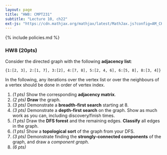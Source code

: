 ```yaml
---
layout: page
title: "HW8: CMPT231"
subtitle: "Lecture 10, ch22"
ext-js: "https://cdn.mathjax.org/mathjax/latest/MathJax.js?config=AM_CHTML"
---
```


{% include policies.md %}

### HW8 (20pts)
Consider the directed graph with the following **adjacency list**:

`{1:[2, 3], 2:[1, 7], 3:[2], 4:[7, 8], 5:[2, 4, 6], 6:[5, 8], 8:[3, 4]}`

In the following, any iterations over the vertex list or over the
neighbours of a vertex should be done in order of vertex index.

1. *(1 pts)* Show the corresponding **adjacency matrix**.
2. *(2 pts)* **Draw** the graph.
3. *(3 pts)* Demonstrate a **breadth-first search** starting at 8.
4. *(3 pts)* Demonstrate a **depth-first search** on the graph.
  Show as much work as you can, including discovery/finish times.
5. *(1 pts)* Draw the **DFS forest** and the remaining edges.
  **Classify** all edges in the graph.
6. *(1 pts)* Show a **topological sort** of the graph from your DFS.
7. *(3 pts)* Demonstrate finding the **strongly-connected components**
  of the graph, and draw a *component graph*.
8. *(6 pts)*
